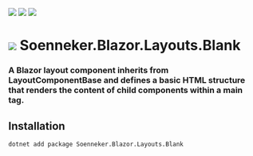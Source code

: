 ﻿[![](https://img.shields.io/nuget/v/soenneker.blazor.layouts.blank.svg?style=for-the-badge)](https://www.nuget.org/packages/soenneker.blazor.layouts.blank/)
[![](https://img.shields.io/github/actions/workflow/status/soenneker/soenneker.blazor.layouts.blank/publish-package.yml?style=for-the-badge)](https://github.com/soenneker/soenneker.blazor.layouts.blank/actions/workflows/publish-package.yml)
[![](https://img.shields.io/nuget/dt/soenneker.blazor.layouts.blank.svg?style=for-the-badge)](https://www.nuget.org/packages/soenneker.blazor.layouts.blank/)

# ![](https://user-images.githubusercontent.com/4441470/224455560-91ed3ee7-f510-4041-a8d2-3fc093025112.png) Soenneker.Blazor.Layouts.Blank
### A Blazor layout component inherits from LayoutComponentBase and defines a basic HTML structure that renders the content of child components within a main tag.

## Installation

```
dotnet add package Soenneker.Blazor.Layouts.Blank
```

